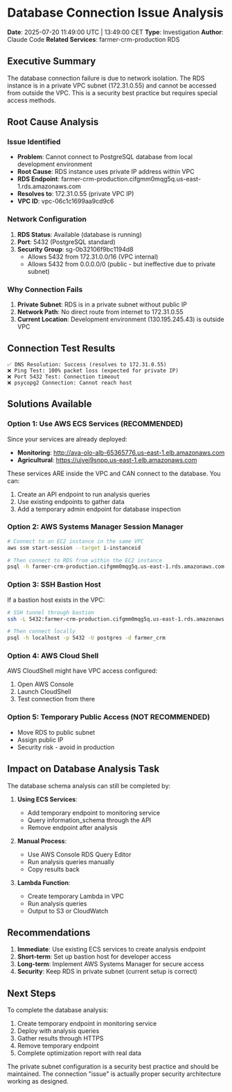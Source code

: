 # Database Connection Issue Analysis
**Date**: 2025-07-20 11:49:00 UTC | 13:49:00 CET
**Type**: Investigation
**Author**: Claude Code
**Related Services**: farmer-crm-production RDS

## Executive Summary
The database connection failure is due to network isolation. The RDS instance is in a private VPC subnet (172.31.0.55) and cannot be accessed from outside the VPC. This is a security best practice but requires special access methods.

## Root Cause Analysis

### Issue Identified
- **Problem**: Cannot connect to PostgreSQL database from local development environment
- **Root Cause**: RDS instance uses private IP address within VPC
- **RDS Endpoint**: farmer-crm-production.cifgmm0mqg5q.us-east-1.rds.amazonaws.com
- **Resolves to**: 172.31.0.55 (private VPC IP)
- **VPC ID**: vpc-06c1c1699aa9cd9c6

### Network Configuration
1. **RDS Status**: Available (database is running)
2. **Port**: 5432 (PostgreSQL standard)
3. **Security Group**: sg-0b32106f9bc1194d8
   - Allows 5432 from 172.31.0.0/16 (VPC internal)
   - Allows 5432 from 0.0.0.0/0 (public - but ineffective due to private subnet)

### Why Connection Fails
1. **Private Subnet**: RDS is in a private subnet without public IP
2. **Network Path**: No direct route from internet to 172.31.0.55
3. **Current Location**: Development environment (130.195.245.43) is outside VPC

## Connection Test Results
```
✅ DNS Resolution: Success (resolves to 172.31.0.55)
❌ Ping Test: 100% packet loss (expected for private IP)
❌ Port 5432 Test: Connection timeout
❌ psycopg2 Connection: Cannot reach host
```

## Solutions Available

### Option 1: Use AWS ECS Services (RECOMMENDED)
Since your services are already deployed:
- **Monitoring**: http://ava-olo-alb-65365776.us-east-1.elb.amazonaws.com
- **Agricultural**: https://ujvej9snpp.us-east-1.elb.amazonaws.com

These services ARE inside the VPC and CAN connect to the database. You can:
1. Create an API endpoint to run analysis queries
2. Use existing endpoints to gather data
3. Add a temporary admin endpoint for database inspection

### Option 2: AWS Systems Manager Session Manager
```bash
# Connect to an EC2 instance in the same VPC
aws ssm start-session --target i-instanceid

# Then connect to RDS from within the EC2 instance
psql -h farmer-crm-production.cifgmm0mqg5q.us-east-1.rds.amazonaws.com -U postgres -d farmer_crm
```

### Option 3: SSH Bastion Host
If a bastion host exists in the VPC:
```bash
# SSH tunnel through bastion
ssh -L 5432:farmer-crm-production.cifgmm0mqg5q.us-east-1.rds.amazonaws.com:5432 ec2-user@bastion-host

# Then connect locally
psql -h localhost -p 5432 -U postgres -d farmer_crm
```

### Option 4: AWS Cloud Shell
AWS CloudShell might have VPC access configured:
1. Open AWS Console
2. Launch CloudShell
3. Test connection from there

### Option 5: Temporary Public Access (NOT RECOMMENDED)
- Move RDS to public subnet
- Assign public IP
- Security risk - avoid in production

## Impact on Database Analysis Task

The database schema analysis can still be completed by:

1. **Using ECS Services**:
   - Add temporary endpoint to monitoring service
   - Query information_schema through the API
   - Remove endpoint after analysis

2. **Manual Process**:
   - Use AWS Console RDS Query Editor
   - Run analysis queries manually
   - Copy results back

3. **Lambda Function**:
   - Create temporary Lambda in VPC
   - Run analysis queries
   - Output to S3 or CloudWatch

## Recommendations

1. **Immediate**: Use existing ECS services to create analysis endpoint
2. **Short-term**: Set up bastion host for developer access
3. **Long-term**: Implement AWS Systems Manager for secure access
4. **Security**: Keep RDS in private subnet (current setup is correct)

## Next Steps

To complete the database analysis:
1. Create temporary endpoint in monitoring service
2. Deploy with analysis queries
3. Gather results through HTTPS
4. Remove temporary endpoint
5. Complete optimization report with real data

The private subnet configuration is a security best practice and should be maintained. The connection "issue" is actually proper security architecture working as designed.
